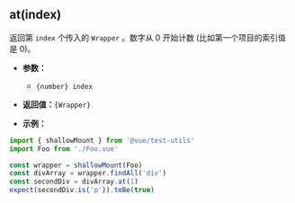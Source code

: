 ## at(index)

返回第 `index` 个传入的 `Wrapper` 。数字从 0 开始计数 (比如第一个项目的索引值是 0)。

- **参数：**

  - `{number} index`

- **返回值：**`{Wrapper}`

- **示例：**

```js
import { shallowMount } from '@vue/test-utils'
import Foo from './Foo.vue'

const wrapper = shallowMount(Foo)
const divArray = wrapper.findAll('div')
const secondDiv = divArray.at(1)
expect(secondDiv.is('p')).toBe(true)
```
